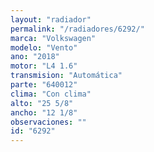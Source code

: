```yaml
---
layout: "radiador"
permalink: "/radiadores/6292/"
marca: "Volkswagen"
modelo: "Vento"
ano: "2018"
motor: "L4 1.6"
transmision: "Automática"
parte: "640012"
clima: "Con clima"
alto: "25 5/8"
ancho: "12 1/8"
observaciones: ""
id: "6292"
---
```


